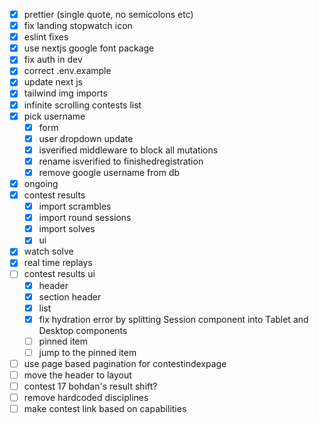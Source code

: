 - [x] prettier (single quote, no semicolons etc)
- [x] fix landing stopwatch icon
- [x] eslint fixes
- [x] use nextjs google font package
- [x] fix auth in dev
- [x] correct .env.example
- [x] update next js
- [x] tailwind img imports
- [x] infinite scrolling contests list
- [x] pick username
    - [x] form
    - [x] user dropdown update
    - [x] isverified middleware to block all mutations
    - [x] rename isverified to finishedregistration
    - [x] remove google username from db 
- [x] ongoing
- [x] contest results
    - [x] import scrambles
    - [x] import round sessions
    - [x] import solves
    - [x] ui
- [x] watch solve
- [x] real time replays
- [ ] contest results ui
    - [x] header
    - [x] section header
    - [x] list
    - [x] fix hydration error by splitting Session component into Tablet and Desktop components
    - [ ] pinned item
    - [ ] jump to the pinned item
- [ ] use page based pagination for contestindexpage
- [ ] move the header to layout
- [ ] contest 17 bohdan's result shift?
- [ ] remove hardcoded disciplines
- [ ] make contest link based on capabilities
